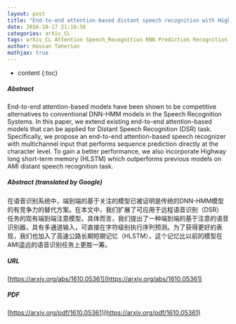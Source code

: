 ```yaml
---
layout: post
title: "End-to-end attention-based distant speech recognition with Highway LSTM"
date: 2016-10-17 21:16:56
categories: arXiv_CL
tags: arXiv_CL Attention Speech_Recognition RNN Prediction Recognition
author: Hassan Taherian
mathjax: true
---
```


* content
{:toc}

##### Abstract
End-to-end attention-based models have been shown to be competitive alternatives to conventional DNN-HMM models in the Speech Recognition Systems. In this paper, we extend existing end-to-end attention-based models that can be applied for Distant Speech Recognition (DSR) task. Specifically, we propose an end-to-end attention-based speech recognizer with multichannel input that performs sequence prediction directly at the character level. To gain a better performance, we also incorporate Highway long short-term memory (HLSTM) which outperforms previous models on AMI distant speech recognition task.

##### Abstract (translated by Google)
在语音识别系统中，端到端的基于关注的模型已被证明是传统的DNN-HMM模型的有竞争力的替代方案。在本文中，我们扩展了可应用于远程语音识别（DSR）任务的现有端到端注意模型。具体而言，我们提出了一种端到端的基于注意的语音识别器，具有多通道输入，可直接在字符级别执行序列预测。为了获得更好的表现，我们也加入了高速公路长期短期记忆（HLSTM），这个记忆比以前的模型在AMI遥远的语音识别任务上更胜一筹。

##### URL
[https://arxiv.org/abs/1610.05361](https://arxiv.org/abs/1610.05361)

##### PDF
[https://arxiv.org/pdf/1610.05361](https://arxiv.org/pdf/1610.05361)

